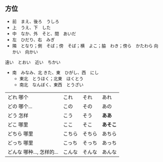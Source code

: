 ## 方位

- 前　まえ、後ろ　うしろ
- 上　うえ、下　した
- 中　なか、外　そと、間　あいだ
- 左　ひだり、右　みぎ
- 隣　となり；側　そば；傍　そば；横　よこ；脇　わき；傍ら　かたわら
向かい　向かい

遠い　とおい　近い　ちかい

- 南　みなみ、北 きた、東　ひがし、西　にし
  - 東北　とうほく；北東　ほくとう
  - 南北　なんぼく、東西　とうざい


|||||
|:---|:---|:---|:---|
|どれ 哪个|これ|それ|あれ|
|どの 哪个...|この|その|あの|
|どう 怎样|こう|そう|**ああ**|
|どこ 哪里|ここ|そこ|**あそこ**|
|どちら 哪里|こちら|そちら|あちら|
|どっち 哪里|こっち|そっち|あっち|
|どんな 哪种..., 怎样的...|こんな|そんな|あんな|